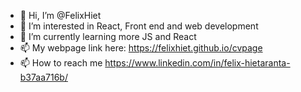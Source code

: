 - 👋 Hi, I’m @FelixHiet
- 👀 I’m interested in React, Front end and web development
- 🌱 I’m currently learning more JS and React
- 📫 My webpage link here: https://felixhiet.github.io/cvpage
- 📫 How to reach me https://www.linkedin.com/in/felix-hietaranta-b37aa716b/

<!---
FelixHiet/FelixHiet is a ✨ special ✨ repository because its `README.md` (this file) appears on your GitHub profile.
You can click the Preview link to take a look at your changes.
--->
